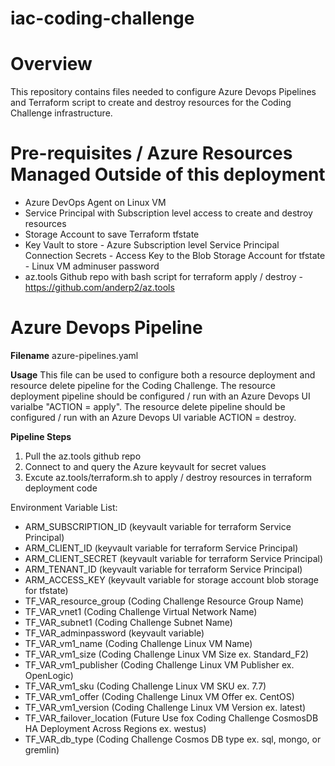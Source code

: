 # iac-coding-challenge

Overview
========
This repository contains files needed to configure Azure Devops Pipelines and Terraform script to create and destroy resources for the Coding Challenge infrastructure. 

Pre-requisites / Azure Resources Managed Outside of this deployment
===================================================================

 - Azure DevOps Agent on Linux VM
 - Service Principal with Subscription level access to create and destroy resources
 - Storage Account to save Terraform tfstate
 - Key Vault to store
           - Azure Subscription level Service Principal Connection Secrets
           - Access Key to the Blob Storage Account for tfstate
           - Linux VM adminuser password
- az.tools Github repo with bash script for terraform apply / destroy - https://github.com/anderp2/az.tools

Azure Devops Pipeline
=====================
**Filename**  azure-pipelines.yaml

**Usage**  This file can be used to configure both a resource deployment and resource delete pipeline for the Coding Challenge. The resource deployment pipeline should be configured / run with an Azure Devops UI varialbe "ACTION = apply". The resource delete pipeline should be configured / run with an Azure Devops UI variable ACTION = destroy.

**Pipeline Steps**
1) Pull the az.tools github repo
2) Connect to and query the Azure keyvault for secret values
3) Excute az.tools/terraform.sh to apply / destroy resources in terraform deployment code

Environment Variable List:
 - ARM_SUBSCRIPTION_ID (keyvault variable for terraform Service Principal)
 - ARM_CLIENT_ID (keyvault variable for terraform Service Principal)
 - ARM_CLIENT_SECRET (keyvault variable for terraform Service Principal)
 - ARM_TENANT_ID (keyvault variable for terraform Service Principal)
 - ARM_ACCESS_KEY (keyvault variable for storage account blob storage for tfstate)
 - TF_VAR_resource_group (Coding Challenge Resource Group Name)
 - TF_VAR_vnet1 (Coding Challenge Virtual Network Name)
 - TF_VAR_subnet1 (Coding Challenge Subnet Name)
 - TF_VAR_adminpassword (keyvault variable)
 - TF_VAR_vm1_name (Coding Challenge Linux VM Name)
 - TF_VAR_vm1_size (Coding Challenge Linux VM Size ex. Standard_F2)
 - TF_VAR_vm1_publisher (Coding Challenge Linux VM Publisher ex. OpenLogic)
 - TF_VAR_vm1_sku (Coding Challenge Linux VM SKU ex. 7.7)
 - TF_VAR_vm1_offer (Coding Challenge Linux VM Offer ex. CentOS)
 - TF_VAR_vm1_version (Coding Challenge Linux VM Version ex. latest)
 - TF_VAR_failover_location (Future Use fox Coding Challenge CosmosDB HA Deployment Across Regions ex. westus)
 - TF_VAR_db_type (Coding Challenge Cosmos DB type ex. sql, mongo, or gremlin)
